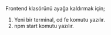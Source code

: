 Frontend klasörünü ayağa kaldırmak için;
1) Yeni bir terminal, cd fe komutu yazılır.
2) npm start komutu yazılır.